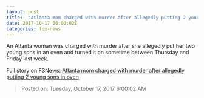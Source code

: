 ```yaml
---
layout: post
title:  "Atlanta mom charged with murder after allegedly putting 2 young sons in oven"
date: 2017-10-17 06:00:02Z
categories: fox-news
---
```


An Atlanta woman was charged with murder after she allegedly put her two young sons in an oven and turned it on sometime between Thursday and Friday last week.


Full story on F3News: [Atlanta mom charged with murder after allegedly putting 2 young sons in oven](http://www.f3nws.com/n/x3gUcG)

> Posted on: Tuesday, October 17, 2017 6:00:02 AM
